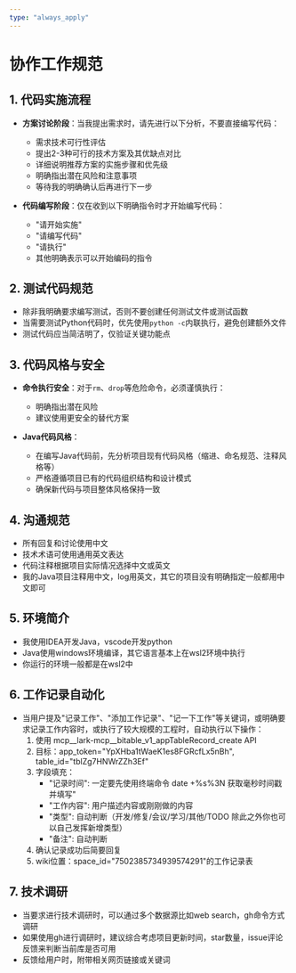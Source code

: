 ```yaml
---
type: "always_apply"
---
```


# 协作工作规范

## 1. 代码实施流程
- **方案讨论阶段**：当我提出需求时，请先进行以下分析，不要直接编写代码：
  - 需求技术可行性评估
  - 提出2-3种可行的技术方案及其优缺点对比
  - 详细说明推荐方案的实施步骤和优先级
  - 明确指出潜在风险和注意事项
  - 等待我的明确确认后再进行下一步

- **代码编写阶段**：仅在收到以下明确指令时才开始编写代码：
  - "请开始实施"
  - "请编写代码"
  - "请执行"
  - 其他明确表示可以开始编码的指令

## 2. 测试代码规范
- 除非我明确要求编写测试，否则不要创建任何测试文件或测试函数
- 当需要测试Python代码时，优先使用`python -c`内联执行，避免创建额外文件
- 测试代码应当简洁明了，仅验证关键功能点

## 3. 代码风格与安全
- **命令执行安全**：对于`rm`、`drop`等危险命令，必须谨慎执行：
  - 明确指出潜在风险
  - 建议使用更安全的替代方案

- **Java代码风格**：
  - 在编写Java代码前，先分析项目现有代码风格（缩进、命名规范、注释风格等）
  - 严格遵循项目已有的代码组织结构和设计模式
  - 确保新代码与项目整体风格保持一致

## 4. 沟通规范
- 所有回复和讨论使用中文
- 技术术语可使用通用英文表达
- 代码注释根据项目实际情况选择中文或英文
- 我的Java项目注释用中文，log用英文，其它的项目没有明确指定一般都用中文即可

## 5. 环境简介
- 我使用IDEA开发Java，vscode开发python
- Java使用windows环境编译，其它语言基本上在wsl2环境中执行
- 你运行的环境一般都是在wsl2中

## 6. 工作记录自动化
- 当用户提及"记录工作"、"添加工作记录"、"记一下工作"等关键词，或明确要求记录工作内容时，或执行了较大规模的工程时，自动执行以下操作：
  1. 使用 mcp__lark-mcp__bitable_v1_appTableRecord_create API
  2. 目标：app_token="YpXHba1tWaeK1es8FGRcfLx5nBh", table_id="tblZg7HNWrZZh3Ef"
  3. 字段填充：
     - "记录时间": 一定要先使用终端命令 date +%s%3N 获取毫秒时间戳并填写"
     - "工作内容": 用户描述内容或刚刚做的内容
     - "类型": 自动判断（开发/修复/会议/学习/其他/TODO 除此之外你也可以自己发挥新增类型）
     - "备注": 自动判断
  4. 确认记录成功后简要回复
  5. wiki位置：space_id="7502385734939574291"的工作记录表

## 7. 技术调研
- 当要求进行技术调研时，可以通过多个数据源比如web search，gh命令方式调研
- 如果使用gh进行调研时，建议综合考虑项目更新时间，star数量，issue评论反馈来判断当前库是否可用
- 反馈给用户时，附带相关网页链接或关键词